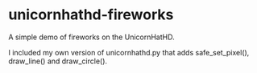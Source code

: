 # unicornhathd-fireworks
A simple demo of fireworks on the UnicornHatHD.

I included my own version of unicornhathd.py that adds safe_set_pixel(), draw_line() and draw_circle().
